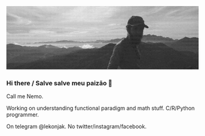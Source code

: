 ![mountaineering somewhere](img.jpg)
### Hi there / Salve salve meu paizão 👋

Call me Nemo. 

Working on understanding functional paradigm and math stuff. 
C/R/Python programmer.

On telegram @lekonjak. No twitter/instagram/facebook.
